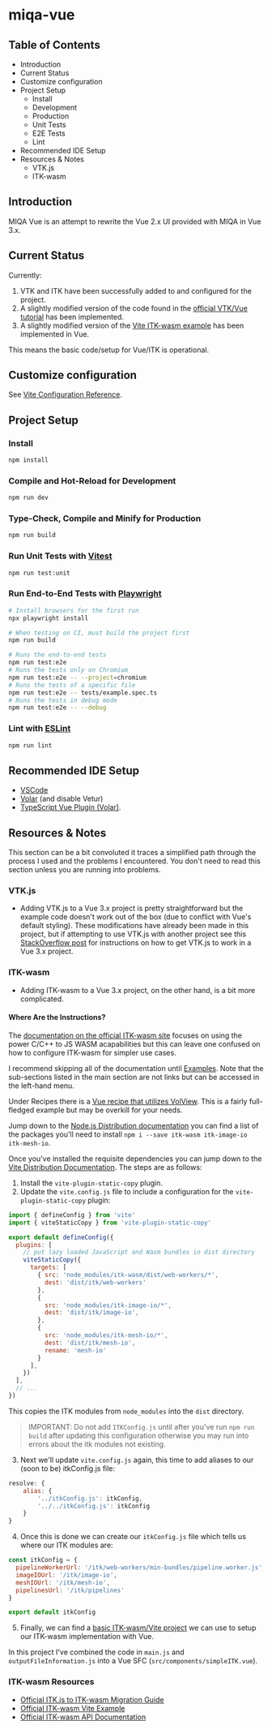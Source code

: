 # miqa-vue

## Table of Contents
- Introduction
- Current Status
- Customize configuration
- Project Setup
    - Install
    - Development
    - Production
    - Unit Tests
    - E2E Tests
    - Lint
- Recommended IDE Setup
- Resources & Notes
    - VTK.js
    - ITK-wasm

## Introduction
MIQA Vue is an attempt to rewrite the Vue 2.x UI provided with MIQA in Vue 3.x.

## Current Status
Currently:
1. VTK and ITK have been successfully added to and configured for the project.
2. A slightly modified version of the code found in the [official VTK/Vue tutorial](https://kitware.github.io/vtk-js/docs/vtk_vue.html) has been implemented.
3. A slightly modified version of the [Vite ITK-wasm example](https://github.com/InsightSoftwareConsortium/itk-wasm/tree/main/examples/vite) has been implemented in Vue.

This means the basic code/setup for Vue/ITK is operational.

## Customize configuration

See [Vite Configuration Reference](https://vitejs.dev/config/).

## Project Setup

### Install

```sh
npm install
```

### Compile and Hot-Reload for Development

```sh
npm run dev
```

### Type-Check, Compile and Minify for Production

```sh
npm run build
```

### Run Unit Tests with [Vitest](https://vitest.dev/)

```sh
npm run test:unit
```

### Run End-to-End Tests with [Playwright](https://playwright.dev)

```sh
# Install browsers for the first run
npx playwright install

# When testing on CI, must build the project first
npm run build

# Runs the end-to-end tests
npm run test:e2e
# Runs the tests only on Chromium
npm run test:e2e -- --project=chromium
# Runs the tests of a specific file
npm run test:e2e -- tests/example.spec.ts
# Runs the tests in debug mode
npm run test:e2e -- --debug
```

### Lint with [ESLint](https://eslint.org/)

```sh
npm run lint
```

## Recommended IDE Setup
- [VSCode](https://code.visualstudio.com/)
- [Volar](https://marketplace.visualstudio.com/items?itemName=Vue.volar) (and disable Vetur)
- [TypeScript Vue Plugin (Volar)](https://marketplace.visualstudio.com/items?itemName=Vue.vscode-typescript-vue-plugin).

## Resources & Notes
This section can be a bit convoluted it traces a simplified path through the process I used and the problems I encountered. You don't need to read this section unless you are running into problems.

### VTK.js
- Adding VTK.js to a Vue 3.x project is pretty straightforward but the example code doesn't work out of the box (due to conflict with Vue's default styling). These modifications have already been made in this project, but if attempting to use VTK.js with another project see this [StackOverflow post](https://stackoverflow.com/questions/75724232/when-using-vue-3-with-vtk-js-why-doesnt-the-render-display-on-the-screen) for instructions on how to get VTK.js to work in a Vue 3.x project.

### ITK-wasm
- Adding ITK-wasm to a Vue 3.x project, on the other hand, is a bit more complicated.

#### Where Are the Instructions?
The [documentation on the official ITK-wasm site](https://wasm.itk.org/docs/) focuses on using the power C/C++ to JS WASM acapabilities but this can leave one confused on how to configure ITK-wasm for simpler use cases.

I recommend skipping all of the documentation until [Examples](https://wasm.itk.org/examples/). Note that the sub-sections listed in the main section are not links but can be accessed in the left-hand menu.

Under Recipes there is a [Vue recipe that utilizes VolView](https://wasm.itk.org/examples/volview). This is a fairly full-fledged example but may be overkill for your needs.

Jump down to the [Node.js Distribution documentation](https://wasm.itk.org/examples/node) you can find a list of the packages you'll  need to install `npm i --save itk-wasm itk-image-io itk-mesh-io`.

Once you've installed the requisite dependencies you can jump down to the [Vite Distribution Documentation](https://wasm.itk.org/examples/vite). The steps are as follows:
1. Install the `vite-plugin-static-copy` plugin.
2. Update the `vite.config.js` file to include a configuration for the `vite-plugin-static-copy` plugin:
```js
import { defineConfig } from 'vite'
import { viteStaticCopy } from 'vite-plugin-static-copy'

export default defineConfig({
  plugins: [
    // put lazy loaded JavaScript and Wasm bundles in dist directory
    viteStaticCopy({
      targets: [
        { src: 'node_modules/itk-wasm/dist/web-workers/*',
          dest: 'dist/itk/web-workers'
        },
        {
          src: 'node_modules/itk-image-io/*',
          dest: 'dist/itk/image-io',
        },
        {
          src: 'node_modules/itk-mesh-io/*',
          dest: 'dist/itk/mesh-io',
          rename: 'mesh-io'
        }
      ],
    })
  ],
  // ...
})
```
This copies the ITK modules from `node_modules` into the `dist` directory.

> IMPORTANT: Do not add `ITKConfig.js` until after you've run `npm run build` after updating this configuration otherwise you may run into errors about the itk modules not existing. 

3. Next we'll update `vite.config.js` again, this time to add aliases to our (soon to be) itkConfig.js file:
```js
resolve: {
    alias: {
        '../itkConfig.js': itkConfig,
        '../../itkConfig.js': itkConfig
    }
}
```

4. Once this is done we can create our `itkConfig.js` file which tells us where our ITK modules are:
```js
const itkConfig = {
  pipelineWorkerUrl: '/itk/web-workers/min-bundles/pipeline.worker.js',
  imageIOUrl: '/itk/image-io',
  meshIOUrl: '/itk/mesh-io',
  pipelinesUrl: '/itk/pipelines'
}

export default itkConfig
```

5. Finally, we can find a [basic ITK-wasm/Vite project](https://github.com/InsightSoftwareConsortium/itk-wasm/tree/main/examples/vite) we can use to setup our ITK-wasm implementation with Vue.

In this project I've combined the code in `main.js` and `outputFileInformation.js` into a Vue SFC (`src/components/simpleITK.vue`).

### ITK-wasm Resources
- [Official ITK.js to ITK-wasm Migration Guide](https://wasm.itk.org/docs/itk_js_to_itk_wasm_migration_guide)
- [Official ITK-wasm Vite Example](https://github.com/InsightSoftwareConsortium/itk-wasm/tree/main/examples/vite)
- [Official ITK-wasm API Documentation](https://wasm.itk.org/api/)